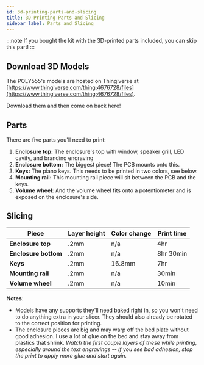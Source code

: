 ```yaml
---
id: 3d-printing-parts-and-slicing
title: 3D-Printing Parts and Slicing
sidebar_label: Parts and Slicing
---
```


:::note
If you bought the kit with the 3D-printed parts included, you can skip this part!
:::

## Download 3D Models

The POLY555's models are hosted on Thingiverse at [https://www.thingiverse.com/thing:4676728/files](https://www.thingiverse.com/thing:4676728/files).

Download them and then come on back here!

## Parts

There are five parts you'll need to print:

1. **Enclosure top:**
   The enclosure's top with window, speaker grill, LED cavity, and branding engraving
2. **Enclosure bottom:**
   The biggest piece! The PCB mounts onto this.
3. **Keys:**
   The piano keys. This needs to be printed in two colors, see below.
4. **Mounting rail:**
   This mounting rail piece will sit between the PCB and the keys.
5. **Volume wheel:**
   And the volume wheel fits onto a potentiometer and is exposed on the enclosure's side.

## Slicing

| Piece                | Layer height | Color change | Print time |
| -------------------- | ------------ | ------------ | ---------- |
| **Enclosure top**    | .2mm         | n/a          | 4hr        |
| **Enclosure bottom** | .2mm         | n/a          | 8hr 30min  |
| **Keys**             | .2mm         | 16.8mm       | 7hr        |
| **Mounting rail**    | .2mm         | n/a          | 30min      |
| **Volume wheel**     | .2mm         | n/a          | 10min      |

**Notes:**

- Models have any supports they'll need baked right in, so you won't need to do anything extra in your slicer. They should also already be rotated to the correct position for printing.
- The enclosure pieces are big and may warp off the bed plate without good adhesion. I use a lot of glue on the bed and stay away from plastics that shrink. _Watch the first couple layers of these while printing, especially around the text engravings -- if you see bad adhesion, stop the print to apply more glue and start again._
